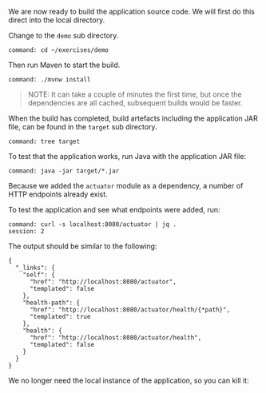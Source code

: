 We are now ready to build the application source code. We will first do this direct into the local directory.

Change to the ``demo`` sub directory.

```terminal:execute
command: cd ~/exercises/demo
```

Then run Maven to start the build.

```terminal:execute
command: ./mvnw install
```

> NOTE: It can take a couple of minutes the first time, but once the dependencies are all cached, subsequent builds would be faster.

When the build has completed, build artefacts including the application JAR file, can be found in the `target` sub directory.

```terminal:execute
command: tree target
```

To test that the application works, run Java with the application JAR file:

```terminal:execute
command: java -jar target/*.jar
```

Because we added the `actuator` module as a dependency, a number of HTTP endpoints already exist.

To test the application and see what endpoints were added, run:

```terminal:execute
command: curl -s localhost:8080/actuator | jq .
session: 2
```

The output should be similar to the following:

```
{
  "_links": {
    "self": {
      "href": "http://localhost:8080/actuator",
      "templated": false
    },
    "health-path": {
      "href": "http://localhost:8080/actuator/health/{*path}",
      "templated": true
    },
    "health": {
      "href": "http://localhost:8080/actuator/health",
      "templated": false
    }
  }
}
```

We no longer need the local instance of the application, so you can kill it:

```terminal:interrupt
```
